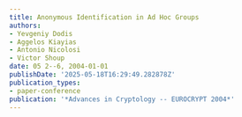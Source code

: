```yaml
---
title: Anonymous Identification in Ad Hoc Groups
authors:
- Yevgeniy Dodis
- Aggelos Kiayias
- Antonio Nicolosi
- Victor Shoup
date: 05 2--6, 2004-01-01
publishDate: '2025-05-18T16:29:49.282878Z'
publication_types:
- paper-conference
publication: '*Advances in Cryptology -- EUROCRYPT 2004*'
---
```

